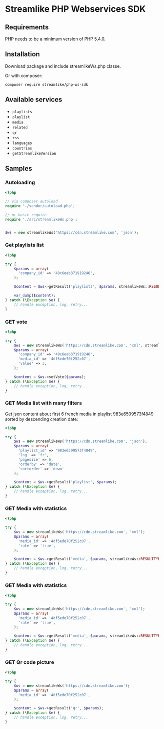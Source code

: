 # Streamlike PHP Webservices SDK


## Requirements

PHP needs to be a minimum version of PHP 5.4.0.

## Installation

Download package and include streamlikeWs.php classe.

Or with composer:

`composer require streamlike/php-ws-sdk`

## Available services

- `playlists`
- `playlist`
- `media`
- `related`
- `qr`
- `rss`
- `languages`
- `countries`
- `getStreamlikeVersion`

## Samples

### Autoloading

```php
<?php

// via composer autoload
require './vendor/autoload.php';

// or basic require
require './src/streamlikeWs.php';


$ws = new streamlikeWs('https://cdn.streamlike.com', 'json');

```

### Get playlists list

```php
<?php

try {
    $params = array(
      'company_id' => '48c6eab371919246',
    );

    $content = $ws->getResult('playlists', $params, streamlikeWs::RESULTTYPE_RAW);

    var_dump($content);
} catch (\Exception $e) {
    // handle exception, log, retry...
}
```

### GET vote

```php
<?php

try {
    $ws = new streamlikeWs('https://cdn.streamlike.com', 'xml', streamlikeWs::VERSION_V2);
    $params = array(
      'company_id' => '48c6eab371919246',
      'media_id' => '4df5ede70f252c07',
      'value' => 3,
    );

    $content = $ws->setVote($params);
} catch (\Exception $e) {
    // handle exception, log, retry...
}

```

### GET Media list with many filters

Get json content about first 6 french media in playlist 983e6509573f4849 sorted by descending creation date:

```php
<?php

try {
    $ws = new streamlikeWs('https://cdn.streamlike.com', 'json');
    $params = array(
      'playlist_id' => '983e6509573f4849',
      'lng' => 'fr',
      'pagesize' => 6,
      'orderby' => 'date',
      'sortorder' => 'down'
    );

    $content = $ws->getResult('playlist', $params);
} catch (\Exception $e) {
    // handle exception, log, retry...
}
```

### GET Media with statistics

```php
<?php

try {
    $ws = new streamlikeWs('https://cdn.streamlike.com', 'xml');
    $params = array(
      'media_id' => '4df5ede70f252c07',
      'rate' => 'true',
    );

    $content = $ws->getResult('media', $params, streamlikeWs::RESULTTYPE_RAW);
} catch (\Exception $e) {
    // handle exception, log, retry...
}

```


### GET Media with statistics

```php
<?php

try {
    $ws = new streamlikeWs('https://cdn.streamlike.com', 'xml');
    $params = array(
      'media_id' => '4df5ede70f252c07',
      'rate' => 'true',
    );

    $content = $ws->getResult('media', $params, streamlikeWs::RESULTTYPE_RAW);
} catch (\Exception $e) {
    // handle exception, log, retry...
}

```

### GET Qr code picture

```php
<?php

try {
    $ws = new streamlikeWs('https://cdn.streamlike.com');
    $params = array(
      'media_id' => '4df5ede70f252c07',
    );

    $content = $ws->getResult('qr', $params);
} catch (\Exception $e) {
    // handle exception, log, retry...
}
